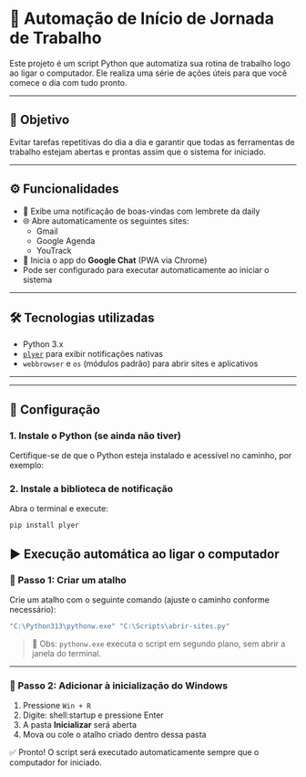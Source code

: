 # 🚀 Automação de Início de Jornada de Trabalho

Este projeto é um script Python que automatiza sua rotina de trabalho logo ao ligar o computador. Ele realiza uma série de ações úteis para que você comece o dia com tudo pronto.

---

## 🧠 Objetivo

Evitar tarefas repetitivas do dia a dia e garantir que todas as ferramentas de trabalho estejam abertas e prontas assim que o sistema for iniciado.

---

## ⚙️ Funcionalidades

- 🔔 Exibe uma notificação de boas-vindas com lembrete da daily
- 🌐 Abre automaticamente os seguintes sites:
  - Gmail
  - Google Agenda
  - YouTrack
- 💬 Inicia o app do **Google Chat** (PWA via Chrome)
- Pode ser configurado para executar automaticamente ao iniciar o sistema

---

## 🛠️ Tecnologias utilizadas

- Python 3.x
- [`plyer`](https://pypi.org/project/plyer/) para exibir notificações nativas
- `webbrowser` e `os` (módulos padrão) para abrir sites e aplicativos

---


---

## 🔧 Configuração

### 1. Instale o Python (se ainda não tiver)

Certifique-se de que o Python esteja instalado e acessível no caminho, por exemplo:


### 2. Instale a biblioteca de notificação

Abra o terminal e execute:

```bash
pip install plyer
```

## ▶️ Execução automática ao ligar o computador

### 🔹 Passo 1: Criar um atalho

Crie um atalho com o seguinte comando (ajuste o caminho conforme necessário):
```bash
"C:\Python313\pythonw.exe" "C:\Scripts\abrir-sites.py"
```

> 📌 Obs: `pythonw.exe` executa o script em segundo plano, sem abrir a janela do terminal.

---

### 🔹 Passo 2: Adicionar à inicialização do Windows

1. Pressione `Win + R`
2. Digite: shell:startup e pressione Enter
3. A pasta **Inicializar** será aberta
4. Mova ou cole o atalho criado dentro dessa pasta

✅ Pronto! O script será executado automaticamente sempre que o computador for iniciado.



